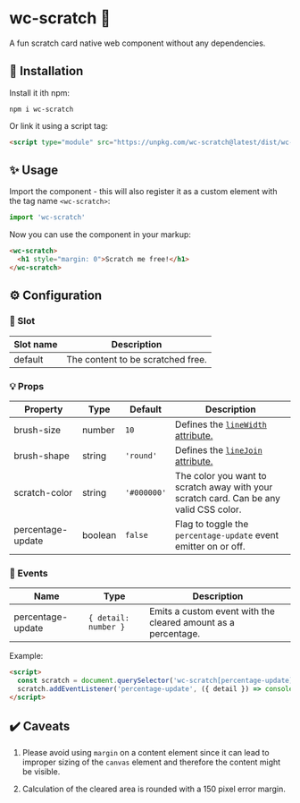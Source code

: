 # wc-scratch 🧽

A fun scratch card native web component without any dependencies.

## 🎉 Installation

Install it ith npm:

```
npm i wc-scratch
```

Or link it using a script tag:

```html
<script type="module" src="https://unpkg.com/wc-scratch@latest/dist/wc-scratch.js"></script>
```

## ✨ Usage

Import the component - this will also register it as a custom element with the tag name `<wc-scratch>`:

```ts
import 'wc-scratch'
```

Now you can use the component in your markup:

```html
<wc-scratch>
  <h1 style="margin: 0">Scratch me free!</h1>
</wc-scratch>
```

## ⚙️ Configuration

### 🎰 Slot

| Slot name | Description |
|-----------|-------------|
| default | The content to be scratched free. |

### 💡 Props

| Property | Type | Default | Description |
|----------|------|---------|-------------|
| brush-size | number | `10` | Defines the [`lineWidth` attribute.](https://developer.mozilla.org/en-US/docs/Web/API/CanvasRenderingContext2D/lineWidth) |
| brush-shape | string | `'round'` | Defines the [`lineJoin` attribute.](https://developer.mozilla.org/en-US/docs/Web/API/CanvasRenderingContext2D/lineJoin) |
| scratch-color | string | `'#000000'` | The color you want to scratch away with your scratch card. Can be any valid CSS color.
| percentage-update | boolean | `false` | Flag to toggle the `percentage-update` event emitter on or off. |

### 🎈 Events

| Name | Type | Description |
|------|------|-------------|
| percentage-update | `{ detail: number }` | Emits a custom event with the cleared amount as a percentage. |

Example:

```html
<script>
  const scratch = document.querySelector('wc-scratch[percentage-update]')
  scratch.addEventListener('percentage-update', ({ detail }) => console.log(detail))
</script>
```

## ✔️ Caveats 

1. Please avoid using `margin` on a content element since it can lead to improper sizing of the `canvas` element and therefore the content might be visible.

2. Calculation of the cleared area is rounded with a 150 pixel error margin.
